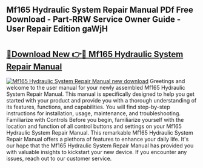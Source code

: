 ## Mf165 Hydraulic System Repair Manual PDf Free Download - Part-RRW Service Owner Guide - User Repair Edition gaWjH

# <h2><a href="http://bc53123.oget.top/?id=Mf165+Hydraulic+System+Repair+Manual">🔗Download New 👉🔴 Mf165 Hydraulic System Repair Manual</a></h2>

[![Mf165 Hydraulic System Repair Manual new download](https://i.imgur.com/5g1atiW.png)](http://bc53123.oget.top/?id=Mf165+Hydraulic+System+Repair+Manual)
Greetings and welcome to the user manual for your newly assembled Mf165 Hydraulic System Repair Manual. This manual is specifically designed to help you get started with your product and provide you with a thorough understanding of its features, functions, and capabilities. You will find step-by-step instructions for installation, usage, maintenance, and troubleshooting. Familiarize with Controls Before you begin, familiarize yourself with the location and function of all control buttons and settings on your Mf165 Hydraulic System Repair Manual. This remarkable Mf165 Hydraulic System Repair Manual offers a plethora of features to enhance your daily life. It's our hope that the Mf165 Hydraulic System Repair Manual has provided you with valuable insights to kickstart your new device. If you encounter any issues, reach out to our customer service.
